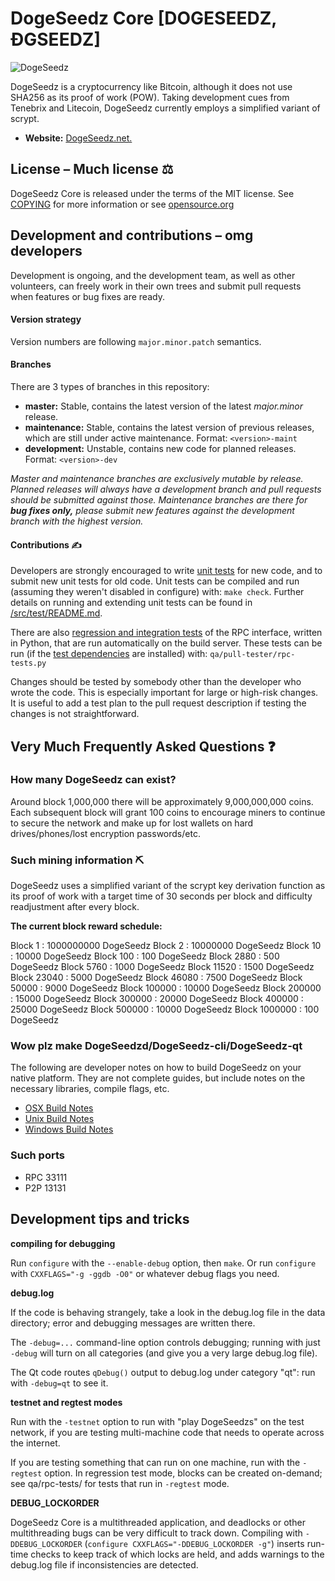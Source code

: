 # DogeSeedz Core [DOGESEEDZ, ÐGSEEDZ]

![DogeSeedz](https://dogeseedz.com/dogeseedz.png)

DogeSeedz is a cryptocurrency like Bitcoin, although it does not use SHA256 as
its proof of work (POW). Taking development cues from Tenebrix and Litecoin,
DogeSeedz currently employs a simplified variant of scrypt.
- **Website:** [DogeSeedz.net.](https://DogeSeedz.net)

## License – Much license ⚖️
DogeSeedz Core is released under the terms of the MIT license. See
[COPYING](COPYING) for more information or see
[opensource.org](https://opensource.org/licenses/MIT)

## Development and contributions – omg developers
Development is ongoing, and the development team, as well as other volunteers,
can freely work in their own trees and submit pull requests when features or
bug fixes are ready.

#### Version strategy
Version numbers are following ```major.minor.patch``` semantics.

#### Branches
There are 3 types of branches in this repository:

- **master:** Stable, contains the latest version of the latest *major.minor* release.
- **maintenance:** Stable, contains the latest version of previous releases, which are still under active maintenance. Format: ```<version>-maint```
- **development:** Unstable, contains new code for planned releases. Format: ```<version>-dev```

*Master and maintenance branches are exclusively mutable by release. Planned*
*releases will always have a development branch and pull requests should be*
*submitted against those. Maintenance branches are there for **bug fixes only,***
*please submit new features against the development branch with the highest version.*

#### Contributions ✍️

Developers are strongly encouraged to write [unit tests](src/test/README.md) for new code, and to
submit new unit tests for old code. Unit tests can be compiled and run
(assuming they weren't disabled in configure) with: `make check`. Further details on running
and extending unit tests can be found in [/src/test/README.md](/src/test/README.md).

There are also [regression and integration tests](/qa) of the RPC interface, written
in Python, that are run automatically on the build server.
These tests can be run (if the [test dependencies](/qa) are installed) with: `qa/pull-tester/rpc-tests.py`

Changes should be tested by somebody other than the developer who wrote the
code. This is especially important for large or high-risk changes. It is useful
to add a test plan to the pull request description if testing the changes is
not straightforward.

## Very Much Frequently Asked Questions ❓

### How many DogeSeedz can exist?

Around block 1,000,000 there will be approximately 9,000,000,000 coins.
Each subsequent block will grant 100 coins to encourage miners to continue to
secure the network and make up for lost wallets on hard drives/phones/lost
encryption passwords/etc.


### Such mining information ⛏

DogeSeedz uses a simplified variant of the scrypt key derivation function as its
proof of work with a target time of 30 seconds per block and difficulty
readjustment after every block.  


**The current block reward schedule:**

Block 1 : 1000000000 DogeSeedz
Block 2 : 10000000 DogeSeedz
Block 10 : 10000 DogeSeedz
Block 100 : 100 DogeSeedz
Block 2880 : 500 DogeSeedz
Block 5760 : 1000 DogeSeedz
Block 11520 : 1500 DogeSeedz
Block 23040 : 5000 DogeSeedz
Block 46080 : 7500 DogeSeedz
Block 50000 : 9000 DogeSeedz
Block 100000 : 10000 DogeSeedz
Block 200000 : 15000 DogeSeedz
Block 300000 : 20000 DogeSeedz
Block 400000 : 25000 DogeSeedz
Block 500000 : 10000 DogeSeedz
Block 1000000 : 100 DogeSeedz

### Wow plz make DogeSeedzd/DogeSeedz-cli/DogeSeedz-qt

  The following are developer notes on how to build DogeSeedz on your native platform. They are not complete guides, but include notes on the necessary libraries, compile flags, etc.

  - [OSX Build Notes](doc/build-osx.md)
  - [Unix Build Notes](doc/build-unix.md)
  - [Windows Build Notes](doc/build-windows.md)

### Such ports

- RPC 33111
- P2P 13131

## Development tips and tricks

**compiling for debugging**

Run `configure` with the `--enable-debug` option, then `make`. Or run `configure` with
`CXXFLAGS="-g -ggdb -O0"` or whatever debug flags you need.

**debug.log**

If the code is behaving strangely, take a look in the debug.log file in the data directory;
error and debugging messages are written there.

The `-debug=...` command-line option controls debugging; running with just `-debug` will turn
on all categories (and give you a very large debug.log file).

The Qt code routes `qDebug()` output to debug.log under category "qt": run with `-debug=qt`
to see it.

**testnet and regtest modes**

Run with the `-testnet` option to run with "play DogeSeedzs" on the test network, if you
are testing multi-machine code that needs to operate across the internet.

If you are testing something that can run on one machine, run with the `-regtest` option.
In regression test mode, blocks can be created on-demand; see qa/rpc-tests/ for tests
that run in `-regtest` mode.

**DEBUG_LOCKORDER**

DogeSeedz Core is a multithreaded application, and deadlocks or other multithreading bugs
can be very difficult to track down. Compiling with `-DDEBUG_LOCKORDER` (`configure
CXXFLAGS="-DDEBUG_LOCKORDER -g"`) inserts run-time checks to keep track of which locks
are held, and adds warnings to the debug.log file if inconsistencies are detected.
